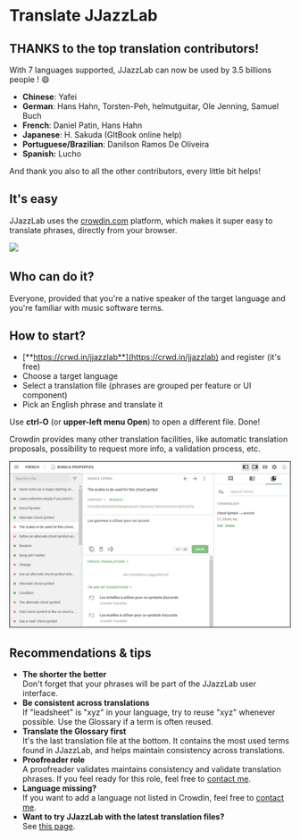 # Translate JJazzLab

## THANKS to the top translation contributors!

With 7 languages supported, JJazzLab can now be used by 3.5 billions people ! :smile:

* **Chinese**: Yafei
* **German**: Hans Hahn, Torsten-Peh, helmutguitar, Ole Jenning, Samuel Buch
* **French**: Daniel Patin, Hans Hahn
* **Japanese**: H. Sakuda (GItBook online help)
* **Portuguese/Brazilian**: Danilson Ramos De Oliveira
* **Spanish:** Lucho

And thank you also to all the other contributors, every little bit helps!

## It's easy

JJazzLab uses the [crowdin.com](https://app.gitbook.com/s/-MQE7B7yjVY3xzlsorS4-887967055/contribute/crowdin.com) platform, which makes it super easy to translate phrases, directly from your browser.

![](<../../.gitbook/assets/2021-01-31 21\_16\_39-JJazzLab translations in Crowdin — Mozilla Firefox.png>)

## Who can do it?

Everyone, provided that you're a native speaker of the target language and you're familiar with music software terms.

## How to start?

* [**https://crwd.in/jjazzlab**](https://crwd.in/jjazzlab)  and register (it's free)
* Choose a target language
* Select a translation file (phrases are grouped per feature or UI component)
* Pick an English phrase and translate it

Use **ctrl-O** (or **upper-left menu Open**) to open a different file. Done!

Crowdin provides many other translation facilities, like automatic translation proposals, possibility to request more info, a validation process, etc.

![](../../.gitbook/assets/CrowdinEditor.png)



## Recommendations & tips

* **The shorter the better**\
  Don't forget that your phrases will be part of the JJazzLab user interface. &#x20;
* **Be consistent across translations**\
  If "leadsheet" is "xyz" in your language, try to reuse "xyz" whenever possible. Use the Glossary if a term is often reused.
* **Translate the Glossary first**\
  It's the last translation file at the bottom. It contains the most used terms found in JJazzLab, and helps maintain consistency across translations.
* **Proofreader role**\
  A proofreader validates maintains consistency and validate translation phrases. If you feel ready for this role, feel free to [contact me](https://www.jjazzlab.com/en/contact/).
* **Language missing?**\
  If you want to add a language not listed in Crowdin, feel free to [contact me](https://www.jjazzlab.com/en/contact/).
* **Want to try JJazzLab with the latest translation files?**\
  See [this page](testing-translations.md).
